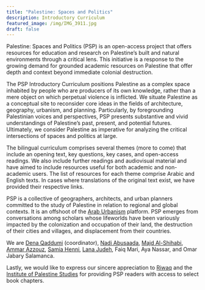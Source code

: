 ```yaml
---
title: "Palestine: Spaces and Politics"
description: Introductory Curriculum
featured_image: /img/IMG_3911.jpg
draft: false
---
```

Palestine: Spaces and Politics (PSP) is an open-access project that offers resources for education and research on Palestine’s built and natural environments through a critical lens. This initiative is a response to the growing demand for grounded academic resources on Palestine that offer depth and context beyond immediate colonial destruction. 

The PSP Introductory Curriculum positions Palestine as a complex space inhabited by people who are producers of its own knowledge, rather than a mere object on which perpetual violence is inflicted. We situate Palestine as a conceptual site to reconsider core ideas in the fields of architecture, geography, urbanism, and planning. Particularly, by foregrounding Palestinian voices and perspectives, PSP presents substantive and vivid understandings of Palestine’s past, present, and potential futures. Ultimately, we consider Palestine as imperative for analyzing the critical intersections of spaces and politics at large. 

The bilingual curriculum comprises several themes (more to come) that include an opening text, key questions, key cases, and open-access readings. We also include further readings and audiovisual material and have aimed to include resources useful for both academic and non-academic users. The list of resources for each theme comprise Arabic and English texts. In cases where translations of the original text exist, we have provided their respective links. 

PSP is a collective of geographers, architects, and urban planners committed to the study of Palestine in relation to regional and global contexts. It is an offshoot of the [Arab Urbanism](https://www.araburbanism.com) platform. PSP emerges from conversations among scholars whose lifeworlds have been variously impacted by the colonization and occupation of their land, the destruction of their cities and villages, and displacement from their countries. 

We are [Dena Qaddumi](https://www.lse.ac.uk/sociology/people/Dena-Qaddumi) (coordinator), [Nadi Abusaada](https://www.nadiabusaada.com), [Majd Al-Shihabi](https://majdal.cc), [Ammar Azzouz](https://www.geog.ox.ac.uk/staff/aazzouz.html), [Samia Henni](https://www.samiahenni.com), [Lana Judeh](https://birzeit.academia.edu/LanaJudeh), Faiq Mari, Aya Nassar, and Omar Jabary Salamanca.

Lastly, we would like to express our sincere appreciation to [Riwaq](https://www.riwaq.org/) and the [Institute of Palestine Studies](https://www.palestine-studies.org/) for providing PSP readers with access to select book chapters.
